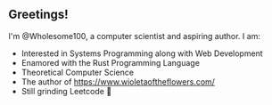 ## Greetings!

I'm @Wholesome100, a computer scientist and aspiring author. I am:
- Interested in Systems Programming along with Web Development
- Enamored with the Rust Programming Language
- Theoretical Computer Science
- The author of https://www.wioletaoftheflowers.com/
- Still grinding Leetcode 🫠

<!--
**Wholesome100/Wholesome100** is a ✨ _special_ ✨ repository because its `README.md` (this file) appears on your GitHub profile.

Here are some ideas to get you started:

- 🔭 I’m currently working on ...
- 🌱 I’m currently learning ...
- 👯 I’m looking to collaborate on ...
- 🤔 I’m looking for help with ...
- 💬 Ask me about ...
- 📫 How to reach me: ...
- 😄 Pronouns: ...
- ⚡ Fun fact: ...
-->
